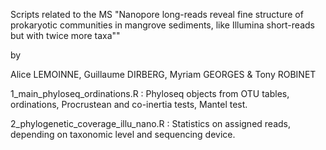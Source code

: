 Scripts related to the MS 
"Nanopore long-reads reveal fine structure of prokaryotic communities in mangrove sediments, like Illumina short-reads but with twice more taxa""

by

Alice LEMOINNE, Guillaume DIRBERG, Myriam GEORGES & Tony ROBINET


1_main_phyloseq_ordinations.R : 
  Phyloseq objects from OTU tables, ordinations, Procrustean and co-inertia tests, Mantel test.

2_phylogenetic_coverage_illu_nano.R : 
  Statistics on assigned reads, depending on taxonomic level and sequencing device.